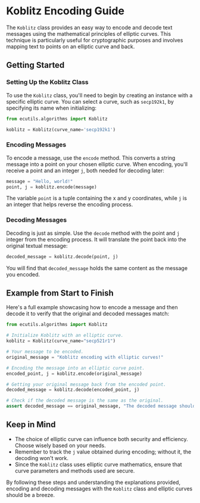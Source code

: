 # Koblitz Encoding Guide

The `Koblitz` class provides an easy way to encode and decode text messages using the mathematical principles of elliptic curves. This technique is particularly useful for cryptographic purposes and involves mapping text to points on an elliptic curve and back.

## Getting Started

### Setting Up the Koblitz Class

To use the `Koblitz` class, you'll need to begin by creating an instance with a specific elliptic curve. You can select a curve, such as `secp192k1`, by specifying its name when initializing:

```python
from ecutils.algorithms import Koblitz

koblitz = Koblitz(curve_name='secp192k1')
```

### Encoding Messages

To encode a message, use the `encode` method. This converts a string message into a point on your chosen elliptic curve. When encoding, you'll receive a point and an integer `j`, both needed for decoding later:

```python
message = "Hello, world!"
point, j = koblitz.encode(message)
```

The variable `point` is a tuple containing the x and y coordinates, while `j` is an integer that helps reverse the encoding process.

### Decoding Messages

Decoding is just as simple. Use the `decode` method with the point and `j` integer from the encoding process. It will translate the point back into the original textual message:

```python
decoded_message = koblitz.decode(point, j)
```

You will find that `decoded_message` holds the same content as the message you encoded.

## Example from Start to Finish

Here's a full example showcasing how to encode a message and then decode it to verify that the original and decoded messages match:

```python
from ecutils.algorithms import Koblitz

# Initialize Koblitz with an elliptic curve.
koblitz = Koblitz(curve_name="secp521r1")

# Your message to be encoded.
original_message = "Koblitz encoding with elliptic curves!"

# Encoding the message into an elliptic curve point.
encoded_point, j = koblitz.encode(original_message)

# Getting your original message back from the encoded point.
decoded_message = koblitz.decode(encoded_point, j)

# Check if the decoded message is the same as the original.
assert decoded_message == original_message, "The decoded message should be the same as the original."
```

## Keep in Mind

- The choice of elliptic curve can influence both security and efficiency. Choose wisely based on your needs.
- Remember to track the `j` value obtained during encoding; without it, the decoding won't work.
- Since the `Koblitz` class uses elliptic curve mathematics, ensure that curve parameters and methods used are secure.

By following these steps and understanding the explanations provided, encoding and decoding messages with the `Koblitz` class and elliptic curves should be a breeze.